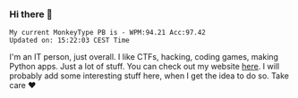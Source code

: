 ### Hi there 👋
<!-- PB START -->
```
My current MonkeyType PB is - WPM:94.21 Acc:97.42
Updated on: 15:22:03 CEST Time
```
<!-- PB END -->
I'm an IT person, just overall. I like CTFs, hacking, coding games, making Python apps. Just a lot of stuff.
You can check out my website [here](https://skill3472.github.io/).
I will probably add some interesting stuff here, when I get the idea to do so. Take care ❤️
